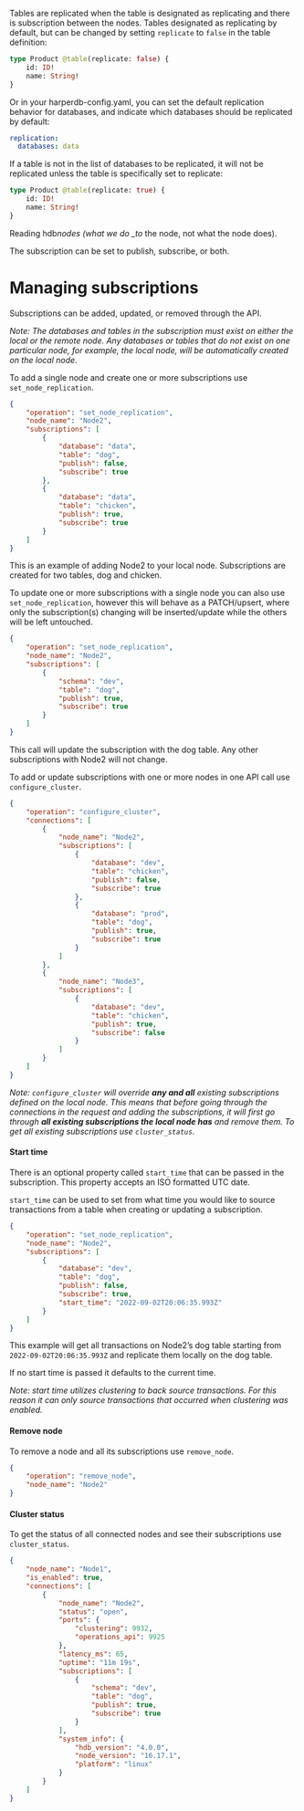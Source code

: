 Tables are replicated when the table is designated as replicating and there is subscription between the nodes.
Tables designated as replicating by default, but can be changed by setting `replicate` to `false` in the table definition:

```graphql
type Product @table(replicate: false) {
	id: ID!
	name: String!
}
```

Or in your harperdb-config.yaml, you can set the default replication behavior for databases, and indicate which databases
should be replicated by default:

```yaml
replication:
  databases: data
```

If a table is not in the list of databases to be replicated, it will not be replicated unless the table is specifically set to replicate:

```graphql
type Product @table(replicate: true) {
	id: ID!
	name: String!
}
```

Reading hdb*nodes (what we do \_to* the node, not what the node does).

The subscription can be set to publish, subscribe, or both.

# Managing subscriptions

Subscriptions can be added, updated, or removed through the API.

_Note: The databases and tables in the subscription must exist on either the local or the remote node. Any databases or tables that do not exist on one particular node, for example, the local node, will be automatically created on the local node._

To add a single node and create one or more subscriptions use `set_node_replication`.

```json
{
	"operation": "set_node_replication",
	"node_name": "Node2",
	"subscriptions": [
		{
			"database": "data",
			"table": "dog",
			"publish": false,
			"subscribe": true
		},
		{
			"database": "data",
			"table": "chicken",
			"publish": true,
			"subscribe": true
		}
	]
}
```

This is an example of adding Node2 to your local node. Subscriptions are created for two tables, dog and chicken.

To update one or more subscriptions with a single node you can also use `set_node_replication`, however this will behave as a PATCH/upsert, where only the subscription(s) changing will be inserted/update while the others will be left untouched.

```json
{
	"operation": "set_node_replication",
	"node_name": "Node2",
	"subscriptions": [
		{
			"schema": "dev",
			"table": "dog",
			"publish": true,
			"subscribe": true
		}
	]
}
```

This call will update the subscription with the dog table. Any other subscriptions with Node2 will not change.

To add or update subscriptions with one or more nodes in one API call use `configure_cluster`.

```json
{
	"operation": "configure_cluster",
	"connections": [
		{
			"node_name": "Node2",
			"subscriptions": [
				{
					"database": "dev",
					"table": "chicken",
					"publish": false,
					"subscribe": true
				},
				{
					"database": "prod",
					"table": "dog",
					"publish": true,
					"subscribe": true
				}
			]
		},
		{
			"node_name": "Node3",
			"subscriptions": [
				{
					"database": "dev",
					"table": "chicken",
					"publish": true,
					"subscribe": false
				}
			]
		}
	]
}
```

_Note: `configure_cluster` will override **any and all** existing subscriptions defined on the local node. This means that before going through the connections in the request and adding the subscriptions, it will first go through **all existing subscriptions the local node has** and remove them. To get all existing subscriptions use `cluster_status`._

#### Start time

There is an optional property called `start_time` that can be passed in the subscription. This property accepts an ISO formatted UTC date.

`start_time` can be used to set from what time you would like to source transactions from a table when creating or updating a subscription.

```json
{
	"operation": "set_node_replication",
	"node_name": "Node2",
	"subscriptions": [
		{
			"database": "dev",
			"table": "dog",
			"publish": false,
			"subscribe": true,
			"start_time": "2022-09-02T20:06:35.993Z"
		}
	]
}
```

This example will get all transactions on Node2’s dog table starting from `2022-09-02T20:06:35.993Z` and replicate them locally on the dog table.

If no start time is passed it defaults to the current time.

_Note: start time utilizes clustering to back source transactions. For this reason it can only source transactions that occurred when clustering was enabled._

#### Remove node

To remove a node and all its subscriptions use `remove_node`.

```json
{
	"operation": "remove_node",
	"node_name": "Node2"
}
```

#### Cluster status

To get the status of all connected nodes and see their subscriptions use `cluster_status`.

```json
{
	"node_name": "Node1",
	"is_enabled": true,
	"connections": [
		{
			"node_name": "Node2",
			"status": "open",
			"ports": {
				"clustering": 9932,
				"operations_api": 9925
			},
			"latency_ms": 65,
			"uptime": "11m 19s",
			"subscriptions": [
				{
					"schema": "dev",
					"table": "dog",
					"publish": true,
					"subscribe": true
				}
			],
			"system_info": {
				"hdb_version": "4.0.0",
				"node_version": "16.17.1",
				"platform": "linux"
			}
		}
	]
}
```
